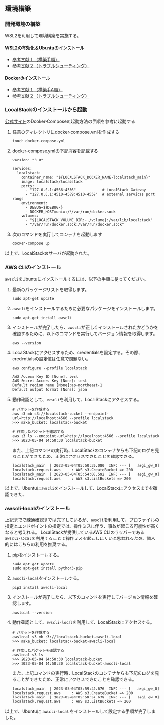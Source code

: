 ## 環境構築

### 開発環境の構築

WSL2を利用して環境構築を実施する。

#### WSL2の有効化＆Ubuntuのインストール

- [参考文献１（構築手順）](https://www.kkaneko.jp/tools/wsl/wsl2.html)
- [参考文献２（トラブルシューティング）](https://qiita.com/hali/items/bf04a1e4012025a38d6b)

#### Dockerのインストール

- [参考文献１（構築手A順）](https://qiita.com/na-777/items/617fc64d512f20b8e457)
- [参考文献２（トラブルシューティング）](https://zenn.dev/tkzwhr/articles/trouble-shooting-wsl2-docker)

### LocalStackのインストールから起動

[公式サイト](https://docs.localstack.cloud/getting-started/installation/#docker-compose)のDcoker-Composeの起動方法の手順を参考に起動する

1. 任意のディレクトリにdocker-compose.ymlを作成する

    ```
    touch docker-compose.yml
    ```

2. docker-compose.ymlの下記内容を記載する

    ```
    version: "3.8"
    
    services:
      localstack:
        container_name: "${LOCALSTACK_DOCKER_NAME-localstack_main}"
        image: localstack/localstack
        ports:
          - "127.0.0.1:4566:4566"            # LocalStack Gateway
          - "127.0.0.1:4510-4559:4510-4559"  # external services port range
        environment:
          - DEBUG=${DEBUG-}
          - DOCKER_HOST=unix:///var/run/docker.sock
        volumes:
          - "${LOCALSTACK_VOLUME_DIR:-./volume}:/var/lib/localstack"
          - "/var/run/docker.sock:/var/run/docker.sock"
    ```

3. 次のコマンドを実行してコンテナを起動します

    ```
    docker-compose up
    ```

以上で、LocalStackのサーバが起動された。

### AWS CLIのインストール
`awscli`をUbuntuにインストールするには、以下の手順に従ってください。

1. 最新のパッケージリストを取得します。

    ```
    sudo apt-get update
    ```

2. `awscli`をインストールするために必要なパッケージをインストールします。

    ```
    sudo apt-get install awscli
    ```

3. インストールが完了したら、`awscli`が正しくインストールされたかどうかを確認するために、以下のコマンドを実行してバージョン情報を取得します。

    ```
    aws --version
    ```

4. LocalStackにアクセスするため、credentialsを設定する。その際、credentialsの設定値は任意で問題ない。

    ```
    aws configure --profile localstack
    
    AWS Access Key ID [None]: test
    AWS Secret Access Key [None]: test
    Default region name [None]:ap-northeast-1 
    Default output format [None]: json
    ```

5. 動作確認として、`awscli`を利用して、LocalStackにアクセスする。

    ```
    # バケットを作成する
    aws s3 mb s3://localstack-bucket --endpoint-url=http://localhost:4566 --profile localstack
    >>> make_bucket: localstack-bucket
    
    # 作成したバケットを確認する
    aws s3 ls --endpoint-url=http://localhost:4566 --profile localstack
    >>> 2023-05-04 14:50:30 localstack-bucket
    ```
    
    また、上記コマンドの実行時、LocalStackのコンテナからも下記のログを見ることができたため、正常にアクセスできたことを確認できる。
    
    ```
    localstack_main  | 2023-05-04T05:50:30.080  INFO --- [   asgi_gw_0] localstack.request.aws     : AWS s3.CreateBucket => 200
    localstack_main  | 2023-05-04T05:54:05.592  INFO --- [   asgi_gw_0] localstack.request.aws     : AWS s3.ListBuckets => 200
    ```

以上で、Ubuntuに`awscli`をインストールして、LocalStackにアクセスまでを確認できた。

### awscli-localのインストール

上記までで疎通確認までは完了しているが、`awscli`を利用して、プロファイルの指定とエンドポイントの指定では、操作ミスに伴う、事故が起こる可能性が高くなると考えれる。
LocalStackが提供しているAWS CLIのラッパーである`awscli-local`を利用することで操作ミスを起こしにくいと思われるため、個人的にはこちらの利用を推奨する。

1. pipをインストールする。

    ```
    sudo apt-get update
    sudo apt-get install python3-pip
    ```

2. `awscli-local`をインストールする。

    ```
    pip3 install awscli-local
    ```

3. インストールが完了したら、以下のコマンドを実行してバージョン情報を確認します。

    ```
    awslocal --version
    ```

4. 動作確認として、`awscli-local`を利用して、LocalStackにアクセスする。

    ```
    # バケットを作成する
    awslocal s3 mb s3://localstack-bucket-awscli-local
    >>> make_bucket: localstack-bucket-awscli-local
    
    # 作成したバケットを確認する
    awslocal s3 ls
    >>> 2023-05-04 14:50:30 localstack-bucket
    >>> 2023-05-04 14:50:30 localstack-bucket-awscli-local
    ```

    また、上記コマンドの実行時、LocalStackのコンテナからも下記のログを見ることができたため、正常にアクセスできたことを確認できる。

    ```
    localstack_main  | 2023-05-04T05:59:49.676  INFO --- [   asgi_gw_0] localstack.request.aws     : AWS s3.CreateBucket => 200
    localstack_main  | 2023-05-04T05:59:57.678  INFO --- [   asgi_gw_0] localstack.request.aws     : AWS s3.ListBuckets => 200
    ```

以上で、Ubuntuに `awscli-local` をインストールして設定する手順が完了しました。
